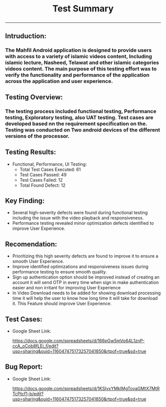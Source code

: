 # <p align="center"> Test Summary 
----
</p>

## Intruduction:

### The Mahfil Android application is designed to provide users with access to a variety of islamic videos content, Including islamic lecture, Nasheed, Telawat and other islamic categories videos content. The main purpose of this testing effort was to verify the functionality and performance of the application across the application and user experience.

## Testing Overview:

### The testing process included functional testing, Performance testing, Exploratory testing, also UAT testing. Test cases are developed based nn the requirement specification on the. Testing was conducted on Two android devices of the different versions of the processor.

## Testing Results:

- Functional, Performance, UI Testing:
    - Total Test Cases Executed: 61
    - Test Cases Passed: 49
    - Test Cases Failed: 12
    -  Total Found Defect: 12

## Key Finding:

- Several high-severity defects were found during functional testing including the issue with the video playback and responsiveness.
- Performance testing revealed minor optimization defects identified to improve User Experience.

## Recomendation:

- Prioritizing this high severity defects are found to improve it to ensure a smooth User Experience.
- Improve identified optimizations and responsiveness issues during performance testing to ensure smooth quality.
- Sign up authentication option should be improved instead of creating an account it will send OTP in every time when sign in make authentication easier and non irritant for improving User Experience
- In Video Download needs to be added for showing download processing time it will help the user to know how long time it will take for download it. This Feature should improve User Experience.

## Test Cases:

- Google Sheet Link:
  
  https://docs.google.com/spreadsheets/d/166pGw5mVo64L1znP-ccA_oCob8fLEj_f/edit?usp=sharing&ouid=116047475173257041850&rtpof=true&sd=true

## Bug Report:

- Google Sheet Link:
  
  https://docs.google.com/spreadsheets/d/1KSIvxYMkIMgTovaGMtX7MtRTcPtcf1-b/edit?usp=sharing&ouid=116047475173257041850&rtpof=true&sd=true


